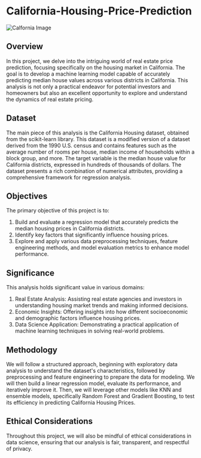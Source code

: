 # California-Housing-Price-Prediction

![Calfornia Image](https://upload.wikimedia.org/wikipedia/commons/0/01/Flag_of_California.svg)
## Overview
In this project, we delve into the intriguing world of real estate price prediction, focusing specifically on the housing market in California. The goal is to develop a machine learning model capable of accurately predicting median house values across various districts in California. This analysis is not only a practical endeavor for potential investors and homeowners but also an excellent opportunity to explore and understand the dynamics of real estate pricing.

## Dataset
The main piece of this analysis is the California Housing dataset, obtained from the scikit-learn library. This dataset is a modified version of a dataset derived from the 1990 U.S. census and contains features such as the average number of rooms per house, median income of households within a block group, and more. The target variable is the median house value for California districts, expressed in hundreds of thousands of dollars. The dataset presents a rich combination of numerical attributes, providing a comprehensive framework for regression analysis.

## Objectives
The primary objective of this project is to:

1. Build and evaluate a regression model that accurately predicts the median housing prices in California districts.
2. Identify key factors that significantly influence housing prices.
3. Explore and apply various data preprocessing techniques, feature engineering methods, and model evaluation metrics to enhance model performance.
    
## Significance
This analysis holds significant value in various domains:

1. Real Estate Analysis: Assisting real estate agencies and investors in understanding housing market trends and making informed decisions.
2. Economic Insights: Offering insights into how different socioeconomic and demographic factors influence housing prices.
3. Data Science Application: Demonstrating a practical application of machine learning techniques in solving real-world problems.

## Methodology
We will follow a structured approach, beginning with exploratory data analysis to understand the dataset's characteristics, followed by preprocessing and feature engineering to prepare the data for modeling. We will then build a linear regression model, evaluate its performance, and iteratively improve it. Then, we will leverage other models like KNN and ensemble models, specifically Random Forest and Gradient Boosting, to test its efficiency in predicting California Housing Prices. 

## Ethical Considerations
Throughout this project, we will also be mindful of ethical considerations in data science, ensuring that our analysis is fair, transparent, and respectful of privacy.
